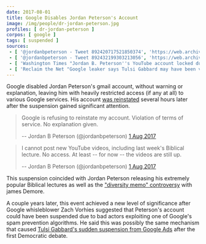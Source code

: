 ```yaml
---
date: 2017-08-01
title: Google Disables Jordan Peterson's Account
image: /img/people/dr-jordan-peterson.jpg
profiles: [ dr-jordan-peterson ]
corpos: [ google ]
tags: [ suspended ]
sources:
 - [ '@jordanbpeterson - Tweet 892420717521850374', 'https://web.archive.org/web/20170801162416/https:/twitter.com/jordanbpeterson/status/892420717521850374' ]
 - [ '@jordanbpeterson - Tweet 892432199303213056', 'https://web.archive.org/web/20191102065112/https:/twitter.com/jordanbpeterson/status/892432199303213056' ]
 - [ 'Washington Times "Jordan B. Peterson''s YouTube account locked during biblical lecture series: ''No explanation''" by Douglas Ernst (1 Aug 2017)', 'https://www.washingtontimes.com/news/2017/aug/1/jordan-b-petersons-youtube-account-locked-during-b/' ]
 - [ 'Reclaim the Net "Google leaker says Tulsi Gabbard may have been victim of same exploit used to take down Jordan Peterson" by Tom Parker (15 Aug 2019)', 'https://reclaimthenet.org/zach-vorhies-tulsi-gabbard-google-lawsuit/' ]
---
```


Google disabled Jordan Peterson's gmail account, without warning or explanation, leaving him with heavily restricted access (if any at all) to various Google services.
His account [was reinstated](https://web.archive.org/web/20170801181701/https://twitter.com/jordanbpeterson/status/892449098950991872) several hours later after the suspension gained significant attention.

> Google is refusing to reinstate my account. Violation of terms of service. No explanation given.
>
> -- Jordan B Peterson (@jordanbpeterson) [1 Aug 2017](https://web.archive.org/web/20170801162416/https:/twitter.com/jordanbpeterson/status/892420717521850374)

> I cannot post new YouTube videos, including last week's Biblical lecture. No access. At least -- for now -- the videos are still up.
>
> -- Jordan B Peterson (@jordanbpeterson) [1 Aug 2017](https://web.archive.org/web/20191102065112/https:/twitter.com/jordanbpeterson/status/892432199303213056)

This suspension coincided with Jordan Peterson releasing his extremely popular Biblical lectures as well as the ["diversity memo" controversy](/e/google-fires-james-demore/) with james Demore.

A couple years later, this event achieved a new level of significance after Google whisleblower Zach Vorhies suggested that Peterson's account could have been suspended due to bad actors exploiting one of Google's spam prevention algorithms.
He said this was possibly the same mechanism that caused [Tulsi Gabbard's sudden suspension from Google Ads](/e/google-suspends-tulsi-gabbards-campaign-ads-after-debate/) after the first Democratic debate.
